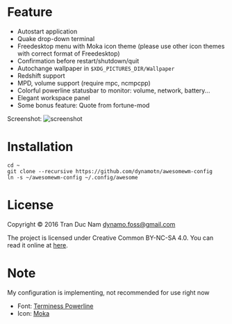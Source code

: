 Feature
=======

* Autostart application
* Quake drop-down terminal
* Freedesktop menu with Moka icon theme (please use other icon themes with correct format of Freedesktop)
* Confirmation before restart/shutdown/quit
* Autochange wallpaper in `$XDG_PICTURES_DIR/Wallpaper`
* Redshift support
* MPD, volume support (require mpc, ncmpcpp)
* Colorful powerline statusbar to monitor: volume, network, battery...
* Elegant workspace panel
* Some bonus feature: Quote from fortune-mod

Screenshot: ![screenshot](http://i.imgur.com/vz96Yqs.png)

Installation
=======

```
cd ~
git clone --recursive https://github.com/dynamotn/awesomewm-config
ln -s ~/awesomewm-config ~/.config/awesome
```

License
=======

Copyright © 2016 Tran Duc Nam <dynamo.foss@gmail.com>

The project is licensed under Creative Common BY-NC-SA 4.0.
You can read it online at [here](http://creativecommons.org/licenses/by-nc-sa/4.0/).

Note
=======

My configuration is implementing, not recommended for use right now
* Font: [Terminess Powerline](https://github.com/powerline/fonts/tree/master/Terminus)
* Icon: [Moka](https://github.com/moka-project/moka-icon-theme)
